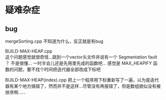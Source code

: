 # 疑难杂症

## bug

mergeSorting.cpp 不知道为什么，反正就是有bug

BUILD-MAX-HEAP.cpp  
这个问题感觉就很奇怪...跳到一个vector头文件并说有一个 Segmentation fault ？ 不是很懂... 一时半会儿还是先用<algorithm>里先成的函数吧...
感觉是 MAX_HEAPIFY 函数的问题，要不找个时间把迭代器全部改成下标吧

BUILD-MAX-HEAP(index).cpp
把上一个程序用下标重新写了一遍，以为是迭代器有某个地方搞错了，然而并不是这样...尽管没有再报错了，但是数组貌似没有被排序啊......